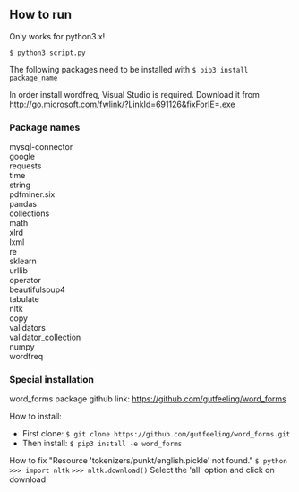 ## How to run
Only works for python3.x!

`$ python3 script.py`

The following packages need to be installed  with `$ pip3 install package_name`

In order install wordfreq, Visual Studio is required. Download it from http://go.microsoft.com/fwlink/?LinkId=691126&fixForIE=.exe

### Package names
mysql-connector<br/>
google<br/>
requests<br/>
time<br/>
string<br/>
pdfminer.six<br/>
pandas<br/>
collections<br/>
math<br/>
xlrd<br/>
lxml<br/>
re<br/>
sklearn<br/>
urllib<br/>
operator<br/>
beautifulsoup4<br/>
tabulate<br/>
nltk<br/>
copy<br/>
validators<br/>
validator_collection<br/>
numpy<br/>
wordfreq<br/>

### Special installation
word_forms package
github link: https://github.com/gutfeeling/word_forms

How to install:
- First clone:
`$ git clone https://github.com/gutfeeling/word_forms.git`
- Then install:
`$ pip3 install -e word_forms`

 How to fix "Resource 'tokenizers/punkt/english.pickle' not found."
 `$ python`
 `>>> import nltk`
 `>>> nltk.download()`
 Select the 'all' option and click on download


